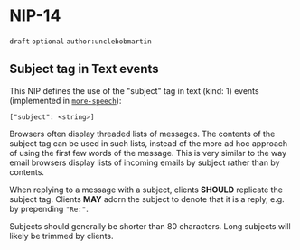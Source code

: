 # NIP-14

`draft` `optional` `author:unclebobmartin`

## Subject tag in Text events

This NIP defines the use of the "subject" tag in text (kind: 1) events (implemented in [`more-speech`](https://github.com/unclebob/more-speech)):

`["subject": <string>]`

Browsers often display threaded lists of messages.
The contents of the subject tag can be used in such lists, instead of the more ad hoc approach of using the first few words of the message.
This is very similar to the way email browsers display lists of incoming emails by subject rather than by contents.

When replying to a message with a subject, clients **SHOULD** replicate the subject tag.
Clients **MAY** adorn the subject to denote that it is a reply, e.g. by prepending `"Re:"`.

Subjects should generally be shorter than 80 characters.
Long subjects will likely be trimmed by clients.
